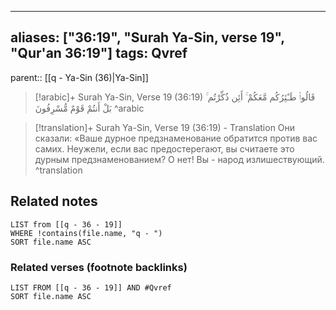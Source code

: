 
---
aliases: ["36:19", "Surah Ya-Sin, verse 19", "Qur'an 36:19"]
tags: Qvref
---

parent:: [[q - Ya-Sin (36)|Ya-Sin]]

> [!arabic]+ Surah Ya-Sin, Verse 19 (36:19)
> <span class="quran-arabic">قَالُوا۟ طَـٰٓئِرُكُم مَّعَكُمْ ۚ أَئِن ذُكِّرْتُم ۚ بَلْ أَنتُمْ قَوْمٌ مُّسْرِفُونَ</span>
^arabic

> [!translation]+ Surah Ya-Sin, Verse 19 (36:19) - Translation
> Они сказали: «Ваше дурное предзнаменование обратится против вас самих. Неужели, если вас предостерегают, вы считаете это дурным предзнаменованием? О нет! Вы - народ излишествующий.
^translation



## Related notes
```dataview
LIST from [[q - 36 - 19]]
WHERE !contains(file.name, "q - ")
SORT file.name ASC
```

### Related verses (footnote backlinks)
```dataview
LIST FROM [[q - 36 - 19]] AND #Qvref
SORT file.name ASC
```

